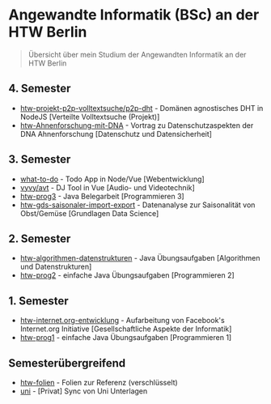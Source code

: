# Angewandte Informatik (BSc) an der HTW Berlin

> Übersicht über mein Studium der Angewandten Informatik an der HTW Berlin

## 4. Semester

- [htw-projekt-p2p-volltextsuche/p2p-dht](https://github.com/htw-projekt-p2p-volltextsuche/p2p-dht) - Domänen agnostisches DHT in NodeJS [Verteilte Volltextsuche (Projekt)]
- [htw-Ahnenforschung-mit-DNA](https://github.com/jneidel/htw-Ahnenforschung-mit-DNA) - Vortrag zu Datenschutzaspekten der DNA Ahnenforschung [Datenschutz und Datensicherheit]

## 3. Semester

- [what-to-do](https://github.com/jneidel/what-to-do) - Todo App in Node/Vue [Webentwicklung]
- [vyvy/avt](https://github.com/vyvytn/avt) - DJ Tool in Vue [Audio- und Videotechnik]
- [htw-prog3](https://github.com/jneidel/htw-prog3) - Java Belegarbeit [Programmieren 3]
- [htw-gds-saisonaler-import-export](https://github.com/jneidel/htw-gds-saisonaler-import-export) - Datenanalyse zur Saisonalität von Obst/Gemüse [Grundlagen Data Science]

## 2. Semester

- [htw-algorithmen-datenstrukturen](https://github.com/jneidel/htw-algorithmen-datenstrukturen) - Java Übungsaufgaben [Algorithmen und Datenstrukturen]
- [htw-prog2](https://github.com/jneidel/htw-prog2) - einfache Java Übungsaufgaben [Programmieren 2]

## 1. Semester

- [htw-internet.org-entwicklung](https://github.com/jneidel/htw-internet.org-entwicklung) - Aufarbeitung von Facebook's Internet.org Initiative [Gesellschaftliche Aspekte der Informatik]
- [htw-prog1](https://github.com/jneidel/htw-prog1) - einfache Java Übungsaufgaben [Programmieren 1]

## Semesterübergreifend

- [htw-folien](https://github.com/jneidel/htw-folien) - Folien zur Referenz (verschlüsselt)
- [uni](https://github.com/jneidel/uni) - [Privat] Sync von Uni Unterlagen
